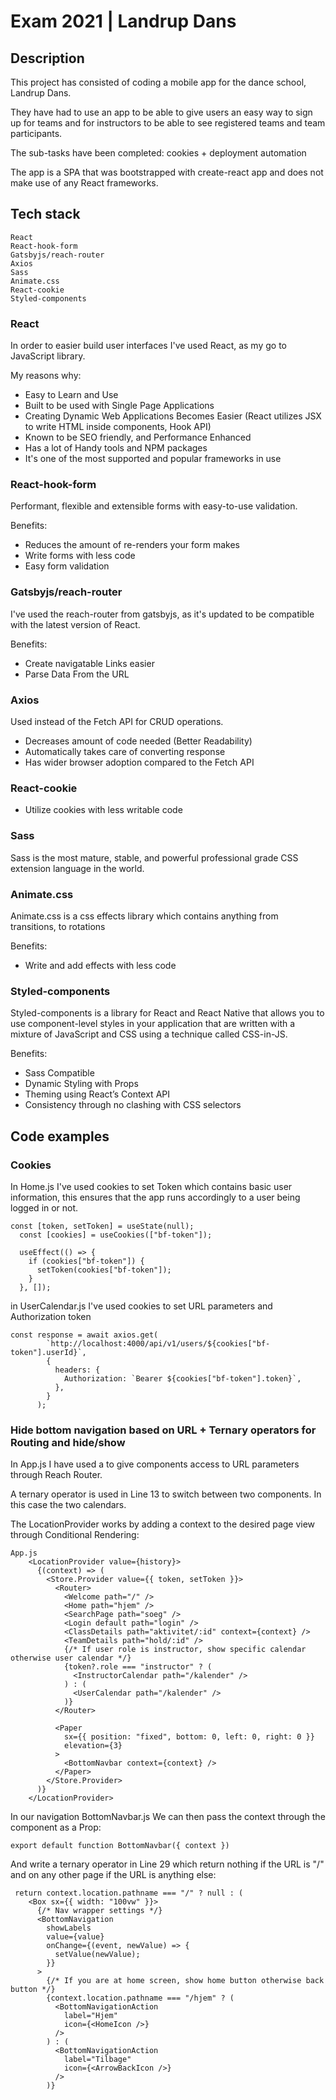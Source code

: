 # Exam 2021 | Landrup Dans

## Description

This project has consisted of coding a mobile app for the dance school, Landrup Dans.

They have had to use an app to be able to give users an easy way to sign up for teams and for instructors to be able to see registered teams and team participants.

The sub-tasks have been completed: cookies + deployment automation

The app is a SPA that was bootstrapped with create-react app and does not make use of any React frameworks.


## Tech stack

```
React
React-hook-form
Gatsbyjs/reach-router
Axios
Sass
Animate.css
React-cookie
Styled-components
```

### React

In order to easier build user interfaces I've used React, as my go to JavaScript library.

My reasons why:

- Easy to Learn and Use
- Built to be used with Single Page Applications
- Creating Dynamic Web Applications Becomes Easier
  (React utilizes JSX to write HTML inside components, Hook API)
- Known to be SEO friendly, and Performance Enhanced
- Has a lot of Handy tools and NPM packages
- It's one of the most supported and popular frameworks in use

### React-hook-form

Performant, flexible and extensible forms with easy-to-use validation.

Benefits:

- Reduces the amount of re-renders your form makes
- Write forms with less code
- Easy form validation

### Gatsbyjs/reach-router

I've used the reach-router from gatsbyjs, as it's updated to be compatible with the latest version of React.

Benefits:

- Create navigatable Links easier
- Parse Data From the URL

### Axios

Used instead of the Fetch API for CRUD operations.

- Decreases amount of code needed (Better Readability)
- Automatically takes care of converting response
- Has wider browser adoption compared to the Fetch API

### React-cookie

- Utilize cookies with less writable code

### Sass

Sass is the most mature, stable, and powerful professional grade CSS extension language in the world.

### Animate.css

Animate.css is a css effects library which contains anything from transitions, to rotations

Benefits:

- Write and add effects with less code

### Styled-components

Styled-components is a library for React and React Native that allows you to use component-level styles in your application that are written with a mixture of JavaScript and CSS using a technique called CSS-in-JS.

Benefits:

- Sass Compatible
- Dynamic Styling with Props
- Theming using React’s Context API
- Consistency through no clashing with CSS selectors

## Code examples

### Cookies

In Home.js I've used cookies to set Token which contains basic user information, this ensures that the app runs accordingly to a user being logged in or not.

```react
const [token, setToken] = useState(null);
  const [cookies] = useCookies(["bf-token"]);

  useEffect(() => {
    if (cookies["bf-token"]) {
      setToken(cookies["bf-token"]);
    }
  }, []);
```

in UserCalendar.js I've used cookies to set URL parameters and Authorization token

```react
const response = await axios.get(
        `http://localhost:4000/api/v1/users/${cookies["bf-token"].userId}`,
        {
          headers: {
            Authorization: `Bearer ${cookies["bf-token"].token}`,
          },
        }
      );
```

### Hide bottom navigation based on URL + Ternary operators for Routing and hide/show

In App.js I have used a <LocationProvider> to give components access to URL parameters through Reach Router.

A ternary operator is used in Line 13 to switch between two components. In this case the two calendars.

The LocationProvider works by adding a context to the desired page view through Conditional Rendering:

```react
App.js
    <LocationProvider value={history}>
      {(context) => (
        <Store.Provider value={{ token, setToken }}>
          <Router>
            <Welcome path="/" />
            <Home path="hjem" />
            <SearchPage path="soeg" />
            <Login default path="login" />
            <ClassDetails path="aktivitet/:id" context={context} />
            <TeamDetails path="hold/:id" />
            {/* If user role is instructor, show specific calendar otherwise user calendar */}
            {token?.role === "instructor" ? (
              <InstructorCalendar path="/kalender" />
            ) : (
              <UserCalendar path="/kalender" />
            )}
          </Router>

          <Paper
            sx={{ position: "fixed", bottom: 0, left: 0, right: 0 }}
            elevation={3}
          >
            <BottomNavbar context={context} />
          </Paper>
        </Store.Provider>
      )}
    </LocationProvider>
```

In our navigation BottomNavbar.js
We can then pass the context through the component as a Prop:

```react
export default function BottomNavbar({ context })
```

And write a ternary operator in Line 29 which return nothing if the URL is "/" and <BottomNavigation> on any other page if the URL is anything else:

```react
 return context.location.pathname === "/" ? null : (
    <Box sx={{ width: "100vw" }}>
      {/* Nav wrapper settings */}
      <BottomNavigation
        showLabels
        value={value}
        onChange={(event, newValue) => {
          setValue(newValue);
        }}
      >
        {/* If you are at home screen, show home button otherwise back button */}
        {context.location.pathname === "/hjem" ? (
          <BottomNavigationAction
            label="Hjem"
            icon={<HomeIcon />}
          />
        ) : (
          <BottomNavigationAction
            label="Tilbage"
            icon={<ArrowBackIcon />}
          />
        )}
```
